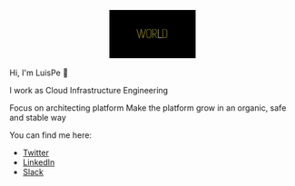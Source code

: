 <p align="center">
  <img src="https://github.com/LuisPe/luispe/blob/master/hello_world.gif" width="30%"
       alt="Hello world"
       />
</p>

Hi, I'm LuisPe :wave:

I work as Cloud Infrastructure Engineering

Focus on architecting platform
Make the platform grow in an organic, safe and stable way

You can find me here:

- [Twitter](https://twitter.com/luiyo11)
- [LinkedIn](https://www.linkedin.com/in/luis-pedro-toloy-a1b529a2/)
- [Slack](https://luispetoloy.slack.com/)
